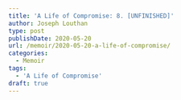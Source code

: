 ```yaml
---
title: 'A Life of Compromise: 8. [UNFINISHED]'
author: Joseph Louthan
type: post
publishDate: 2020-05-20
url: /memoir/2020-05-20-a-life-of-compromise/
categories:
  - Memoir
tags:
  - 'A Life of Compromise'
draft: true
---
```

